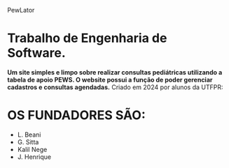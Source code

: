 PewLator
# Trabalho de Engenharia de Software.

**Um site simples e limpo sobre realizar consultas pediátricas utilizando a tabela de apoio PEWS. O website possui a função de poder gerenciar cadastros e consultas agendadas.**
Criado em 2024 por alunos da UTFPR:

# OS FUNDADORES SÃO:
- L. Beani
- G. Sitta
- Kalil Nege
- J. Henrique
